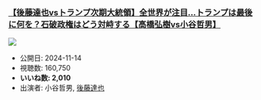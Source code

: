 ### [【後藤達也vsトランプ次期大統領】全世界が注目…トランプは最後に何を？石破政権はどう対峙する【高橋弘樹vs小谷哲男】](https://www.youtube.com/watch?v=SB_zWp3JIJY)
[![](https://img.youtube.com/vi/SB_zWp3JIJY/sddefault.jpg)](https://www.youtube.com/watch?v=SB_zWp3JIJY)
-   公開日: 2024-11-14
-   視聴数: 160,750
-   **いいね数: 2,010**
-   出演者: 小谷哲男, [後藤達也](/rehacq_fan/people/後藤達也 "wikilink")
